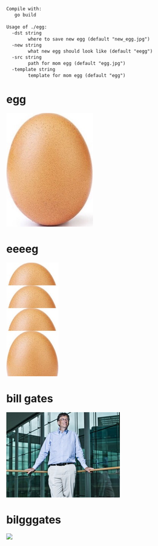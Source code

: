 
```
Compile with:
   go build
   
Usage of ./egg:
  -dst string
    	where to save new egg (default "new_egg.jpg")
  -new string
    	what new egg should look like (default "eegg")
  -src string
    	path for mom egg (default "egg.jpg")
  -template string
    	template for mom egg (default "egg")
```
# egg     
![](https://raw.githubusercontent.com/UpGado/egg/master/docs/egg.jpg)

# eeeeg
![](https://raw.githubusercontent.com/UpGado/egg/master/docs/eeeeg.jpg)

# bill gates     
![](https://raw.githubusercontent.com/UpGado/egg/master/docs/bill.jpg)

# bilgggates
![](https://raw.githubusercontent.com/UpGado/egg/master/docs/bilggatessss.jpg)
